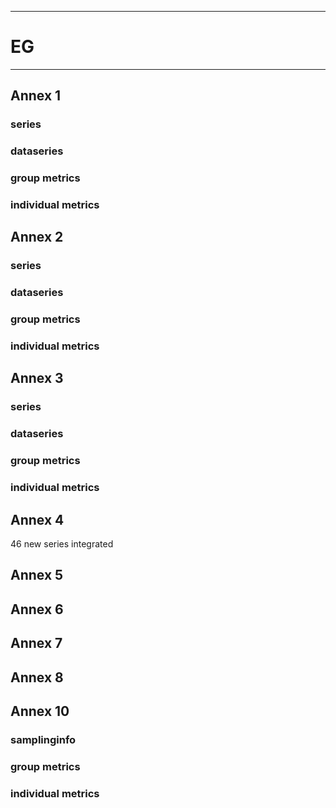 -----------------------------------------------------------
# EG
-----------------------------------------------------------

## Annex 1

### series

### dataseries


### group metrics


### individual metrics

## Annex 2

### series

### dataseries


### group metrics


### individual metrics



## Annex 3

### series

### dataseries


### group metrics


### individual metrics



## Annex 4

46 new series integrated

## Annex 5



## Annex 6



## Annex 7



## Annex 8



## Annex 10

### samplinginfo


### group metrics


### individual metrics

